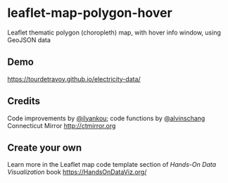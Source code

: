 # leaflet-map-polygon-hover
Leaflet thematic polygon (choropleth) map, with hover info window, using GeoJSON data

## Demo
https://tourdetravoy.github.io/electricity-data/

## Credits
Code improvements by [@ilyankou](https://github.com/ilyankou); code functions by [@alvinschang](https://github.com/alvinschang) Connecticut Mirror http://ctmirror.org

## Create your own
Learn more in the Leaflet map code template section of *Hands-On Data Visualization* book https://HandsOnDataViz.org/
